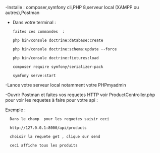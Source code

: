 

-Installe : composer,symfony cli,PHP 8,serveur local (XAMPP ou autres),Postman



- Dans votre terminal :  

      faites ces commandes  :
	  
	  php bin/console doctrine:database:create
	  
	  php bin/console doctrine:schema:update --force
	  
	  php bin/console doctrine:fixtures:load
	  
	  composer require symfony/serializer-pack
	  
	  symfony serve:start
	  
-Lance votre  serveur local notamment votre PHPmyadmin
	  
-Ouvrir Postman et faites vos requetes HTTP voir ProductController.php
 pour voir les requetes à faire pour votre api :
 
   Exemple : 

      Dans le champ  pour les requetes saisir ceci

	  http://127.0.0.1:8000/api/products  
	  
	  choisir la requete get , clique sur send
	  
	  ceci affiche tous les produits  
   